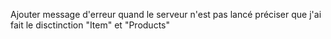 Ajouter message d'erreur quand le serveur n'est pas lancé
préciser que j'ai fait le disctinction "Item" et "Products"